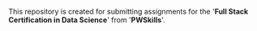 This repository is created for submitting assignments for the '**Full Stack Certification in Data Science**' from '**PWSkills**'.
